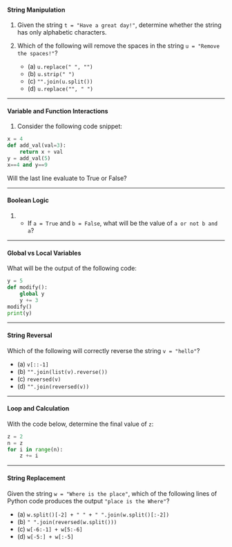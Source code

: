 

#### String Manipulation

1. Given the string `t = "Have a great day!"`, determine whether the string has only alphabetic characters.
   
   
2. Which of the following will remove the spaces in the string `u = "Remove the spaces!"`?
    - (a) `u.replace(" ", "")`
    - (b) `u.strip(" ")`
    - (c) `"".join(u.split())`
    - (d) `u.replace("", " ")`

---
#### Variable and Function Interactions

1. Consider the following code snippet:
```python
x = 4
def add_val(val=3):
    return x + val
y = add_val(5)
x==4 and y==9
```
Will the last line evaluate to True or False?

---
#### Boolean Logic

1. - If `a = True` and `b = False`, what will be the value of `a or not b and a`?

---

#### Global vs Local Variables

What will be the output of the following code:
```python
y = 5
def modify():
    global y
    y += 3
modify()
print(y)
```

---

#### String Reversal

Which of the following will correctly reverse the string `v = "hello"`?

- (a) `v[::-1]`
- (b) `"".join(list(v).reverse())`
- (c) `reversed(v)`
- (d) `"".join(reversed(v))`

---

#### Loop and Calculation

With the code below, determine the final value of `z`:
```python
z = 2
n = z
for i in range(n):
    z += i
```

---

#### String Replacement

Given the string `w = "Where is the place"`, which of the following lines of Python code produces the output `"place is the Where"`?

- (a) `w.split()[-2] + " " + " ".join(w.split()[:-2])`
- (b) `" ".join(reversed(w.split()))`
- (c) `w[-6:-1] + w[5:-6]`
- (d) `w[-5:] + w[:-5]`